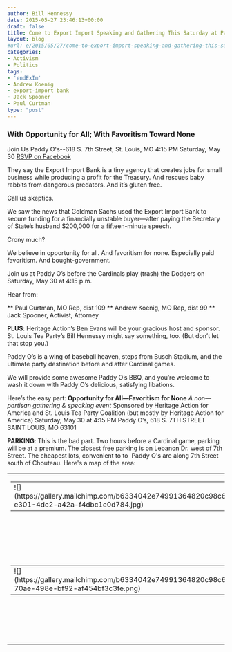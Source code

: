 ```yaml
---
author: Bill Hennessy
date: 2015-05-27 23:46:13+00:00
draft: false
title: Come to Export Import Speaking and Gathering This Saturday at Paddy O's
layout: blog
#url: e/2015/05/27/come-to-export-import-speaking-and-gathering-this-saturday-at-paddy-os/
categories:
- Activism
- Politics
tags:
- 'endExIm'
- Andrew Koenig
- export-import bank
- Jack Spooner
- Paul Curtman
type: "post"
---
```


### With Opportunity for All; With Favoritism Toward None



Join Us
Paddy O's--618 S. 7th Street, St. Louis, MO
4:15 PM Saturday, May 30
[RSVP on Facebook](https://www.facebook.com/events/1404671706526502/)

They say the Export Import Bank is a tiny agency that creates jobs for small business while producing a profit for the Treasury. And rescues baby rabbits from dangerous predators. And it’s gluten free.

Call us skeptics.

We saw the news that Goldman Sachs used the Export Import Bank to secure funding for a financially unstable buyer—after paying the Secretary of State’s husband $200,000 for a fifteen-minute speech.

Crony much?

We believe in opportunity for all. And favoritism for none. Especially paid favoritism. And bought-government.

Join us at Paddy O’s before the Cardinals play (trash) the Dodgers on Saturday, May 30 at 4:15 p.m.

Hear from:




** Paul Curtman, MO Rep, dist 109
** Andrew Koenig, MO Rep, dist 99
** Jack Spooner, Activist, Attorney


**PLUS**: Heritage Action’s Ben Evans will be your gracious host and sponsor. St. Louis Tea Party’s Bill Hennessy might say something, too. (But don’t let that stop you.)

Paddy O’s is a wing of baseball heaven, steps from Busch Stadium, and the ultimate party destination before and after Cardinal games.

We will provide some awesome Paddy O’s BBQ, and you’re welcome to wash it down with Paddy O’s delicious, satisfying libations.

Here’s the easy part:
**Opportunity for All—Favoritism for None**
_A non—partisan gathering & speaking event_
Sponsored by Heritage Action for America and St. Louis Tea Party Coalition
(but mostly by Heritage Action for America)
Saturday, May 30 at 4:15 PM
Paddy O’s, 618 S. 7TH STREET SAINT LOUIS, MO 63101

**PARKING**: This is the bad part. Two hours before a Cardinal game, parking will be at a premium. The closest free parking is on Lebanon Dr. west of 7th Street. The cheapest lots, convenient to to  Paddy O's are along 7th Street south of Chouteau. Here's a map of the area:



<table cellpadding="0" width="100%" cellspacing="0" border="0" class="mcnImageGroupBlock" >
<tbody class="mcnImageGroupBlockOuter" >
<tr >

<td class="mcnImageGroupBlockInner" valign="top" >
<table style="height: 162px;" border="0" align="left" width="272" cellpadding="0" cellspacing="0" class="mcnImageGroupContentContainer" >
<tbody >
<tr >

<td class="mcnImageGroupContent" valign="top" >![](https://gallery.mailchimp.com/b6334042e74991364820c98c6/images/63748d00-e301-4dc2-a42a-f4dbc1e0d784.jpg)

</td>
</tr>
</tbody>
</table>
<table style="height: 162px;" border="0" align="right" width="223" cellpadding="0" cellspacing="0" class="mcnImageGroupContentContainer" >
<tbody >
<tr >

<td class="mcnImageGroupContent" valign="top" >![](https://gallery.mailchimp.com/b6334042e74991364820c98c6/images/3d113f00-70ae-498e-bf92-af454bf3c3fe.png)

</td>
</tr>
</tbody>
</table>

</td>
</tr>
</tbody>
</table>
